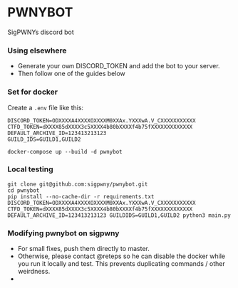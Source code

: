 # PWNYBOT

SigPWNYs discord bot

### Using elsewhere

+ Generate your own DISCORD_TOKEN and add the bot to your server.
+ Then follow one of the guides below

### Set for docker

Create a `.env` file like this:


```
DISCORD_TOKEN=ODXXXXA4XXXXOXXXXM0XXAx.YXXXwA.V_CXXXXXXXXXXX
CTFD_TOKEN=dXXXX85dXXXX3c5XXXX4b80bXXXXf4b75fXXXXXXXXXXXXX
DEFAULT_ARCHIVE_ID=123413213123
GUILD_IDS=GUILD1,GUILD2
```

```
docker-compose up --build -d pwnybot
```

### Local testing


```
git clone git@github.com:sigpwny/pwnybot.git
cd pwnybot
pip install --no-cache-dir -r requirements.txt
DISCORD_TOKEN=ODXXXXA4XXXXOXXXXM0XXAx.YXXXwA.V_CXXXXXXXXXXX CTFD_TOKEN=dXXXX85dXXXX3c5XXXX4b80bXXXXf4b75fXXXXXXXXXXXXX DEFAULT_ARCHIVE_ID=123413213123 GUILDIDS=GUILD1,GUILD2 python3 main.py
```

### Modifying pwnybot on sigpwny

+ For small fixes, push them directly to master.
+ Otherwise, please contact @reteps so he can disable the docker while you run it locally and test. This prevents duplicating commands / other weirdness.
+ 